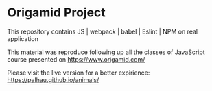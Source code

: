 # Origamid Project
This repository contains  JS | webpack | babel | Eslint | NPM on real application

This material was reproduce following up all the classes of JavaScript course presented on https://www.origamid.com/

Please visit the live version for a better expirience: https://palhau.github.io/animals/
